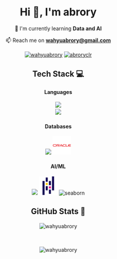 <div align="center">

  # Hi 👋, I'm abrory

  🌱 I'm currently learning **Data and AI**

  📫 Reach me on **wahyuabrory@gmail.com**

  <p align="center">
    <a href="https://linkedin.com/in/wahyuabrory" target="blank"><img align="center"
        src="https://skillicons.dev/icons?i=linkedin" alt="wahyuabrory" height="50" width="50" /></a>
    <a href="https://instagram.com/abroryclr" target="blank"><img align="center"
        src="https://skillicons.dev/icons?i=instagram" alt="abroryclr" height="50" width="50" /></a>
  </p>

</div>

<div align="center">

## Tech Stack 💻

#### Languages

<img src="https://skillicons.dev/icons?i=html,css,javascript,php" />
<br>
<img src="https://skillicons.dev/icons?i=python,java,dart,bash" />


#### Databases
<img src="https://skillicons.dev/icons?i=mysql,postgresql" /> <img
  src="https://raw.githubusercontent.com/devicons/devicon/master/icons/oracle/oracle-original.svg" width="50" height="50">


#### AI/ML
<img src="https://skillicons.dev/icons?i=tensorflow" /> 
<img src="https://raw.githubusercontent.com/devicons/devicon/2ae2a900d2f041da66e950e4d48052658d850630/icons/pandas/pandas-original.svg" alt="pandas" width="50" height="50" /> 
<img src="https://seaborn.pydata.org/_images/logo-mark-lightbg.svg" alt="seaborn" width="50" height="50" />


## GitHub Stats 🚀

<p><img align="center" src="https://github-readme-stats.vercel.app/api/top-langs?username=wahyuabrory&show_icons=true&theme=synthwave&title_color=7f53c1&locale=en&layout=compact" alt="wahyuabrory" /></p>

<br>

<p><img align="center" src="https://github-readme-streak-stats.herokuapp.com/?user=wahyuabrory&theme=dark" alt="wahyuabrory" /></p>

</div>
